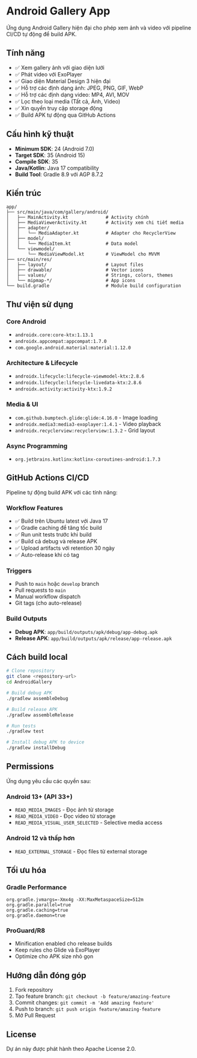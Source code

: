 # Android Gallery App

Ứng dụng Android Gallery hiện đại cho phép xem ảnh và video với pipeline CI/CD tự động để build APK.

## Tính năng

- ✅ Xem gallery ảnh với giao diện lưới
- ✅ Phát video với ExoPlayer
- ✅ Giao diện Material Design 3 hiện đại
- ✅ Hỗ trợ các định dạng ảnh: JPEG, PNG, GIF, WebP
- ✅ Hỗ trợ các định dạng video: MP4, AVI, MOV
- ✅ Lọc theo loại media (Tất cả, Ảnh, Video)
- ✅ Xin quyền truy cập storage động
- ✅ Build APK tự động qua GitHub Actions

## Cấu hình kỹ thuật

- **Minimum SDK**: 24 (Android 7.0)
- **Target SDK**: 35 (Android 15)
- **Compile SDK**: 35
- **Java/Kotlin**: Java 17 compatibility
- **Build Tool**: Gradle 8.9 với AGP 8.7.2

## Kiến trúc

```
app/
├── src/main/java/com/gallery/android/
│   ├── MainActivity.kt              # Activity chính
│   ├── MediaViewerActivity.kt       # Activity xem chi tiết media
│   ├── adapter/
│   │   └── MediaAdapter.kt          # Adapter cho RecyclerView
│   ├── model/
│   │   └── MediaItem.kt             # Data model
│   └── viewmodel/
│       └── MediaViewModel.kt        # ViewModel cho MVVM
├── src/main/res/
│   ├── layout/                      # Layout files
│   ├── drawable/                    # Vector icons
│   ├── values/                      # Strings, colors, themes
│   └── mipmap-*/                    # App icons
└── build.gradle                     # Module build configuration
```

## Thư viện sử dụng

### Core Android
- `androidx.core:core-ktx:1.13.1`
- `androidx.appcompat:appcompat:1.7.0`
- `com.google.android.material:material:1.12.0`

### Architecture & Lifecycle
- `androidx.lifecycle:lifecycle-viewmodel-ktx:2.8.6`
- `androidx.lifecycle:lifecycle-livedata-ktx:2.8.6`
- `androidx.activity:activity-ktx:1.9.2`

### Media & UI
- `com.github.bumptech.glide:glide:4.16.0` - Image loading
- `androidx.media3:media3-exoplayer:1.4.1` - Video playback
- `androidx.recyclerview:recyclerview:1.3.2` - Grid layout

### Async Programming
- `org.jetbrains.kotlinx:kotlinx-coroutines-android:1.7.3`

## GitHub Actions CI/CD

Pipeline tự động build APK với các tính năng:

### Workflow Features
- ✅ Build trên Ubuntu latest với Java 17
- ✅ Gradle caching để tăng tốc build
- ✅ Run unit tests trước khi build
- ✅ Build cả debug và release APK
- ✅ Upload artifacts với retention 30 ngày
- ✅ Auto-release khi có tag

### Triggers
- Push to `main` hoặc `develop` branch
- Pull requests to `main`
- Manual workflow dispatch
- Git tags (cho auto-release)

### Build Outputs
- **Debug APK**: `app/build/outputs/apk/debug/app-debug.apk`
- **Release APK**: `app/build/outputs/apk/release/app-release.apk`

## Cách build local

```bash
# Clone repository
git clone <repository-url>
cd AndroidGallery

# Build debug APK
./gradlew assembleDebug

# Build release APK
./gradlew assembleRelease

# Run tests
./gradlew test

# Install debug APK to device
./gradlew installDebug
```

## Permissions

Ứng dụng yêu cầu các quyền sau:

### Android 13+ (API 33+)
- `READ_MEDIA_IMAGES` - Đọc ảnh từ storage
- `READ_MEDIA_VIDEO` - Đọc video từ storage
- `READ_MEDIA_VISUAL_USER_SELECTED` - Selective media access

### Android 12 và thấp hơn
- `READ_EXTERNAL_STORAGE` - Đọc files từ external storage

## Tối ưu hóa

### Gradle Performance
```properties
org.gradle.jvmargs=-Xmx4g -XX:MaxMetaspaceSize=512m
org.gradle.parallel=true
org.gradle.caching=true
org.gradle.daemon=true
```

### ProGuard/R8
- Minification enabled cho release builds
- Keep rules cho Glide và ExoPlayer
- Optimize cho APK size nhỏ gọn

## Hướng dẫn đóng góp

1. Fork repository
2. Tạo feature branch: `git checkout -b feature/amazing-feature`
3. Commit changes: `git commit -m 'Add amazing feature'`
4. Push to branch: `git push origin feature/amazing-feature`
5. Mở Pull Request

## License

Dự án này được phát hành theo Apache License 2.0.